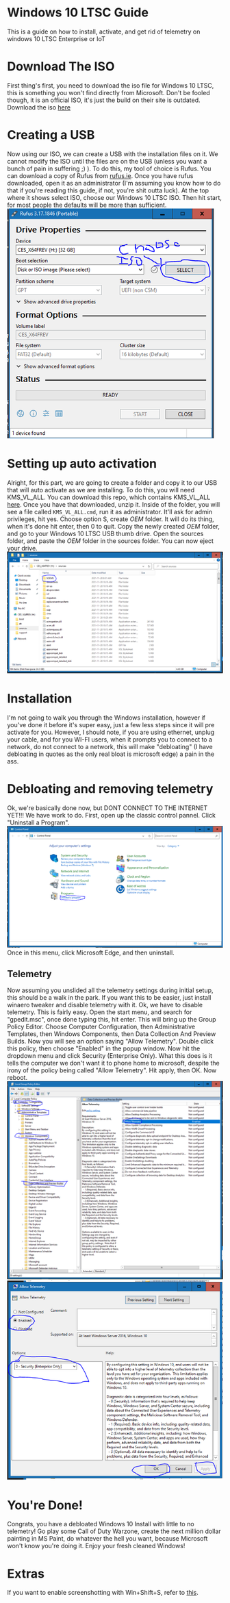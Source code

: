 # Windows 10 LTSC Guide
 This is a guide on how to install, activate, and get rid of telemetry on windows 10 LTSC Enterprise or IoT
# Download The ISO
First thing's first, you need to download the iso file for Windows 10 LTSC, this is something you won't find directly from Microsoft. Don't be fooled though, it is an official ISO, it's just the build on their site is outdated.
Download the iso [here](https://drive.google.com/file/d/1OnHa-OkvRKLVb8Rh1lVrDs8GqWk8OGyb/view?usp=sharing)
# Creating a USB
Now using our ISO, we can create a USB with the installation files on it. We cannot modify the ISO until the files are on the USB (unless you want a bunch of pain in suffering ;) ). To do this, my tool of choice is Rufus. You can download a copy of Rufus from [rufus.ie](https://rufus.ie). Once you have rufus downloaded, open it as an administrator (I'm assuming you know how to do that if you're reading this guide, if not, you're shit outta luck). At the top where it shows select ISO, choose our Windows 10 LTSC ISO. Then hit start, for most people the defaults will be more than sufficient. 
![Rufus](rufus.PNG)
# Setting up auto activation
Alright, for this part, we are going to create a folder and copy it to our USB that will auto activate as we are installing. To do this, you will need KMS_VL_ALL. You can download this repo, which contains KMS_VL_ALL [here](https://github.com/quinnzbellz/windows10ltsc-guide/archive/refs/heads/main.zip). Once you have that downloaded, unzip it. Inside of the folder, you will see a file called `KMS_VL_ALL.cmd`, run it as administrator. It'll ask for admin privileges, hit yes. Choose option S, create $OEM$ folder. It will do its thing, when it's done hit enter, then 0 to quit. Copy the newly created $OEM$ folder, and go to your Windows 10 LTSC USB thumb drive. Open the sources folder, and paste the $OEM$ folder in the sources folder. You can now eject your drive.
![folderondrive](oem.PNG)
# Installation
I'm not going to walk you through the Windows installation, however if you've done it before it's super easy, just a few less steps since it will pre activate for you. However, I should note, if you are using ethernet, unplug your cable, and for you WI-FI users, when it prompts you to connect to a network, do not connect to a network, this will make "debloating" (I have debloating in quotes as the only real bloat is microsoft edge) a pain in the ass.
# Debloating and removing telemetry
Ok, we're basically done now, but DONT CONNECT TO THE INTERNET YET!!! We have work to do. First, open up the classic control pannel. Click "Uninstall a Program".
![uninstall](prg.PNG)
Once in this menu, click Microsoft Edge, and then uninstall.
## Telemetry
Now assuming you unslided all the telemetry settings during initial setup, this should be a walk in the park. If you want this to be easier, just install winaero tweaker and disable telemetry with it. Ok, we have to disable telemetry. This is fairly easy. Open the start menu, and search for "gpedit.msc", once done typing this, hit enter. This will bring up the Group Policy Editor. Choose Computer Configuration, then Administrative Templates, then Windows Components, then Data Collection And Preview Builds. Now you will see an option saying "Allow Telemetry". Double click this policy, then choose "Enabled" in the popup window. Now hit the dropdown menu and click Security (Enterprise Only). What this does is it tells the computer we don't want it to phone home to microsoft, despite the irony of the policy being called "Allow Telemetry". Hit apply, then OK. Now reboot.
![disable1](disable1.PNG)
![disable2](disable2.PNG)
# You're Done!
Congrats, you have a debloated Windows 10 Install with little to no telemetry! Go play some Call of Duty Warzone, create the next million dollar painting in MS Paint, do whatever the hell you want, because Microsoft won't know you're doing it. Enjoy your fresh cleaned Windows!

# Extras
If you want to enable screenshotting with Win+Shift+S, refer to [this](https://github.com/Liub0myr/Win-10-LTSC-21H2-Clip-and-Snip-fix).

